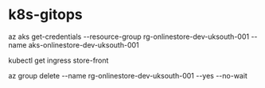 # k8s-gitops


az aks get-credentials --resource-group rg-onlinestore-dev-uksouth-001 --name aks-onlinestore-dev-uksouth-001

kubectl get ingress store-front 

az group delete --name rg-onlinestore-dev-uksouth-001 --yes --no-wait